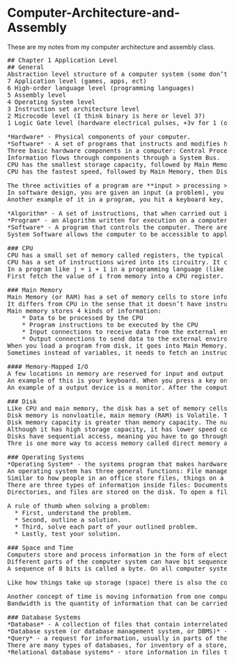 # Computer-Architecture-and-Assembly
These are my notes from my computer architecture and assembly class.
<pre>
## Chapter 1 Application Level
## General
Abstraction level structure of a computer system (some don’t have level 2): 
7 Application level (games, apps, ect)
6 High-order language level (programming languages)
5 Assembly level
4 Operating System level
3 Instruction set architecture level
2 Microcode level (I think binary is here or level 3?)
1 Logic Gate level (hardware electrical pulses, +3v for 1 (on), 0v for 0 (off)

*Hardware* - Physical components of your computer.
*Software* - A set of programs that instructs and modifies hardware. 
Three basic hardware components in a computer: Central Processing Unit (CPU), Main Memory (RAM), Disk (Storage, SSD, CD-R, CD-RW, CDs Etc)
Information flows through components through a System Bus.
CPU has the smallest storage capacity, followed by Main Memory, then Disk with the largest. 
CPU has the fastest speed, followed by Main Memory, then Disk with the slowest. 

The three activities of a program are **input > processing > output**. 
In software design, you are given an input (a problem), you must then process it (come up with a solution), and have an output (a solved solution.)
Another example of it in a program, you hit a keyboard key, the cpu then processes it, and communicates with RAM and such to figure out that key, then it is displayed (output) to your monitor. 

*Algorithm* - A set of instructions, that when carried out in the proper sequence, solves a problem in a finite amount of time.
*Program* - an Algorithm written for execution on a computer. They can’t be written in English. They must be in a language for one of the seven levels of a computer.
*Software* - A program that controls the computer. There are two types of software: Systems software and Applications Software. 
System Software allows the computer to be accessible to application designers. Application software makes a computer system to be accessible to end users (general people).

### CPU
CPU has a small set of memory called registers, the typical number is from 16-64 slots. 
CPU has a set of instructions wired into its circuitry. It can do things like, fetch information from the main memory into a register, add, subtract, compare, store information from a register into memory, etc. 
In a program like j = i + 1 in a programming language (like Java or C), the program runs like this:
First fetch the value of i from memory into a CPU register. (Flows from the storage cell in memory, to the system bus, into the register). Second add 1 to the value in the register (Happens entirely in CPU). Third, store the incremented value into memory. 

### Main Memory
Main Memory (or RAM) has a set of memory cells to store information (like CPU in a way). It differs by having a far greater number of cells. They can have billions of cells. 
It differs from CPU in the sense that it doesn’t have instructions wired into its circuitry to process data in its registers. Even though its capacity of memory is huge, it can’t process the values it stores. Its only function it can perform is to remember the data values stored in its cells and produce them for the CPU or the disk on request. 
Main memory stores 4 kinds of information:
    * Data to be processed by the CPU
    * Program instructions to be executed by the CPU
    * Input connections to receive data from the external environment
    * Output connections to send data to the external environment. 
When you load a program from disk, it goes into Main Memory. From there it can interact with CPU.
Sometimes instead of variables, it needs to fetch an instruction from memory (say for app instructions.) It is similar to how it would store a variable, but it comes from where the instruction is stored. The instruction is copied to a special-purpose register in the CPU called the instruction register. The electronic circuitry in the CPU is designed to analyze the instruction in the instruction register and execute it. 

#### Memory-Mapped I/O 
A few locations in memory are reserved for input and output connections. This is called memory-mapped input/output or memory-mapped I/O 
An example of this is your keyboard. When you press a key on the keyboard, it detects which key, and sends information representing that connection to the input connection in main memory. Then the keyboard sends a signal to CPU informing that key was pressed. In response, the CPU fetches the character from the input connection so it can be processed. The only real difference between this and something stored in memory, is that this comes from something like a keyboard connection wired into the storage cell in main memory. 
An example of a output device is a monitor. After the computing of the input, it will output the information to the device that is mapped to the output. 

### Disk
Like CPU and main memory, the disk has a set of memory cells to store information.
Disk memory is nonvloatile, main memory (RAM) is Volatile. This means that when you turn the power off, your information in memory is kept. Unlike with RAM, if power is lost, all of your values in memory are lost. 
Disk memory capacity is greater than memory capacity. The number of storage cells on a disk are typically in the trillions. 
Although it has high storage capacity, it has lower speed compared to main memory. This is because of the different access methods of the two types of storage. RAM has random access memory, meaning that if you fetch information, you can immediately get it back from the other end without having to pass over the information inbetwen. 
Disks have sequential access, meaning you have to go through the information until you find what you are looking for. Even with SSD drives, this makes it slower than main memory. 
Thre is one more way to access memory called direct memory access. The disk has its own special-purpose processor, called a DMA controller, whose only function is to transfer information over the system bus between disk and main memory. The CPU initiates a transfer of information through the DMA controller, which talks between those two, and signals back when to the CPU when the transfer is complete. 

### Operating Systems
*Operating System* - the systems program that makes hardware useable. 
An operating system has three general functions: File management, memory management, and processor management. 
Similar to how people in an office store files, things on a computer are stored in directories.
There are three types of information inside files: Documents, programs, and data.
Directories, and files are stored on the disk. To open a file or use it, it has to load into main memory when executed by an input (a click, etc).

A rule of thumb when solving a problem: 
  * First, understand the problem. 
  * Second, outline a solution. 
  * Third, solve each part of your outlined problem. 
  * Lastly, test your solution. 

### Space and Time
Computers store and process information in the form of electrical signals. Each signal is either a high voltage level, represented by the digit 1, or a low level, represented by the digit 0. Because there are only two possible values for each signal, it is called a binary digit, or bit. A bit is the smallest unit of digital information. 
Different parts of the computer system can have bit sequences with different lengths. In CPU registers, there are usually 32 or 64 bits. In main memory, it is always a sequence of 8 bits. 
A sequence of 8 bits is called a byte. On all computer systems, each memory cell in main memory is one byte. 

Like how things take up storage (space) there is also the concept of time. The CPU is responsible for this. This is measured in GHz or gigaherz, a unit of frequency. A hertz is one cycle per second, so these can cycle billions of cycles per second.

Another concept of time is moving information from one computer component in the system to another. These are through channels, which can be wires in a system bus in a computer, or between cell phone towers. 
Bandwidth is the quantity of information that can be carried per unit of time. 

### Database Systems
*Database* - A collection of files that contain interrelated information. 
*Database system (or database management system, or DBMS)* - A program that allows users to add, delete, or modify records in the database.
*Query* - a request for information, usually in parts of the database. 
There are many types of databases, for inventory of a store, banks, etc. 
*Relational database systems* - store information in files that appear to have a table structure. That is a structure with a fixed number of columns and a variable number of rows. 
</pre>
